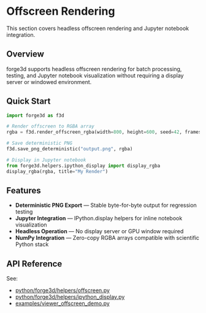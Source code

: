 # Offscreen Rendering

This section covers headless offscreen rendering and Jupyter notebook integration.

## Overview

forge3d supports headless offscreen rendering for batch processing, testing, and Jupyter notebook visualization without requiring a display server or windowed environment.

## Quick Start

```python
import forge3d as f3d

# Render offscreen to RGBA array
rgba = f3d.render_offscreen_rgba(width=800, height=600, seed=42, frames=1)

# Save deterministic PNG
f3d.save_png_deterministic("output.png", rgba)

# Display in Jupyter notebook
from forge3d.helpers.ipython_display import display_rgba
display_rgba(rgba, title="My Render")
```

## Features

- **Deterministic PNG Export** — Stable byte-for-byte output for regression testing
- **Jupyter Integration** — IPython.display helpers for inline notebook visualization
- **Headless Operation** — No display server or GPU window required
- **NumPy Integration** — Zero-copy RGBA arrays compatible with scientific Python stack

## API Reference

See:
- [python/forge3d/helpers/offscreen.py](../../python/forge3d/helpers/offscreen.py)
- [python/forge3d/helpers/ipython_display.py](../../python/forge3d/helpers/ipython_display.py)
- [examples/viewer_offscreen_demo.py](../../examples/viewer_offscreen_demo.py)

